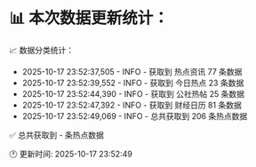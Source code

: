 📊 本次数据更新统计：
==========================

📈 数据分类统计：
- 2025-10-17 23:52:37,505 - INFO - 获取到 热点资讯 77 条数据
- 2025-10-17 23:52:39,552 - INFO - 获取到 今日热点 23 条数据
- 2025-10-17 23:52:44,390 - INFO - 获取到 公社热帖 25 条数据
- 2025-10-17 23:52:47,392 - INFO - 获取到 财经日历 81 条数据
- 2025-10-17 23:52:49,069 - INFO - 总共获取到 206 条热点数据

✅ 总共获取到 - 条热点数据

🕐 更新时间: 2025-10-17 23:52:49

